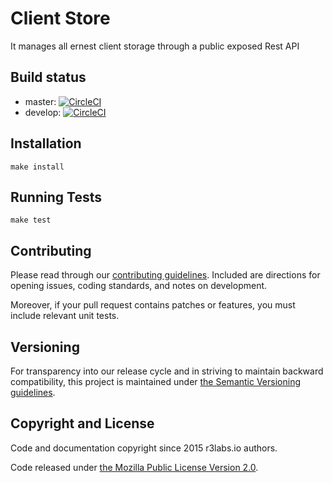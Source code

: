 # Client Store

It manages all ernest client storage through a public exposed Rest API

## Build status

* master:  [![CircleCI](https://circleci.com/gh/ErnestIO/client-store/tree/master.svg?style=svg)](https://circleci.com/gh/ErnestIO/client-store/tree/master)
* develop: [![CircleCI](https://circleci.com/gh/ErnestIO/client-store/tree/develop.svg?style=svg)](https://circleci.com/gh/ErnestIO/client-store/tree/develop)

## Installation

```
make install
```

## Running Tests

```
make test
```

## Contributing

Please read through our
[contributing guidelines](CONTRIBUTING.md).
Included are directions for opening issues, coding standards, and notes on
development.

Moreover, if your pull request contains patches or features, you must include
relevant unit tests.

## Versioning

For transparency into our release cycle and in striving to maintain backward
compatibility, this project is maintained under [the Semantic Versioning guidelines](http://semver.org/).

## Copyright and License

Code and documentation copyright since 2015 r3labs.io authors.

Code released under
[the Mozilla Public License Version 2.0](LICENSE).

